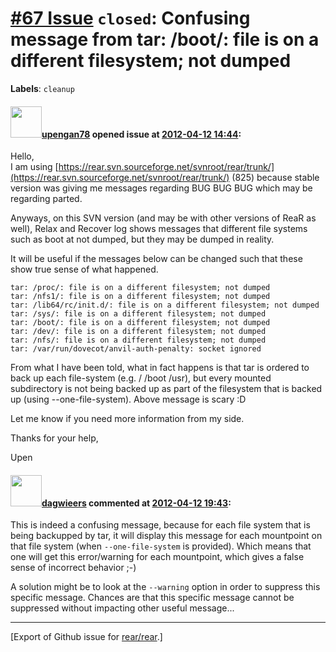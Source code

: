 [\#67 Issue](https://github.com/rear/rear/issues/67) `closed`: Confusing message from tar: /boot/: file is on a different filesystem; not dumped
================================================================================================================================================

**Labels**: `cleanup`

#### <img src="https://avatars.githubusercontent.com/u/1634434?v=4" width="50">[upengan78](https://github.com/upengan78) opened issue at [2012-04-12 14:44](https://github.com/rear/rear/issues/67):

Hello,  
I am using
[https://rear.svn.sourceforge.net/svnroot/rear/trunk/](https://rear.svn.sourceforge.net/svnroot/rear/trunk/)
(825) because stable version was giving me messages regarding BUG BUG
BUG which may be regarding parted.

Anyways, on this SVN version (and may be with other versions of ReaR as
well), Relax and Recover log shows messages that different file systems
such as boot at not dumped, but they may be dumped in reality.

It will be useful if the messages below can be changed such that these
show true sense of what happened.

    tar: /proc/: file is on a different filesystem; not dumped
    tar: /nfs1/: file is on a different filesystem; not dumped
    tar: /lib64/rc/init.d/: file is on a different filesystem; not dumped
    tar: /sys/: file is on a different filesystem; not dumped
    tar: /boot/: file is on a different filesystem; not dumped
    tar: /dev/: file is on a different filesystem; not dumped
    tar: /nfs/: file is on a different filesystem; not dumped
    tar: /var/run/dovecot/anvil-auth-penalty: socket ignored

From what I have been told, what in fact happens is that tar is ordered
to back up each file-system (e.g. / /boot /usr), but every mounted
subdirectory is not being backed up as part of the filesystem that is
backed up (using --one-file-system). Above message is scary :D

Let me know if you need more information from my side.

Thanks for your help,

Upen

#### <img src="https://avatars.githubusercontent.com/u/388198?u=0732dee3fe5002278cfbf40359ec431bdcf5f06c&v=4" width="50">[dagwieers](https://github.com/dagwieers) commented at [2012-04-12 19:43](https://github.com/rear/rear/issues/67#issuecomment-5099031):

This is indeed a confusing message, because for each file system that is
being backupped by tar, it will display this message for each mountpoint
on that file system (when `--one-file-system` is provided). Which means
that one will get this error/warning for each mountpoint, which gives a
false sense of incorrect behavior ;-)

A solution might be to look at the `--warning` option in order to
suppress this specific message. Chances are that this specific message
cannot be suppressed without impacting other useful message...

------------------------------------------------------------------------

\[Export of Github issue for
[rear/rear](https://github.com/rear/rear).\]
